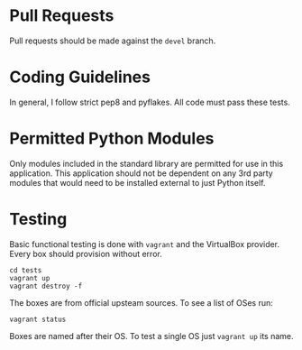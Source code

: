 # Pull Requests

Pull requests should be made against the `devel` branch.

# Coding Guidelines

In general, I follow strict pep8 and pyflakes.  All code must pass these tests.

# Permitted Python Modules

Only modules included in the standard library are permitted for use in this application.  This application should not be dependent on any 3rd party modules that would need to be installed external to just Python itself.

# Testing

Basic functional testing is done with `vagrant` and the VirtualBox provider.
Every box should provision without error.
```
cd tests
vagrant up
vagrant destroy -f
```

The boxes are from official upsteam sources.
To see a list of OSes run:
```
vagrant status
```
Boxes are named after their OS.
To test a single OS just `vagrant up` its name.
